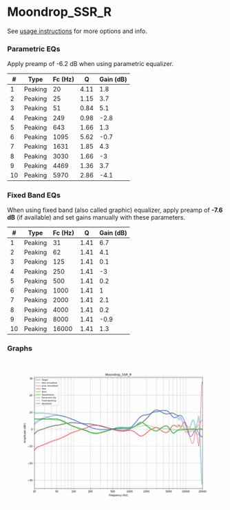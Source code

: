 # Moondrop_SSR_R
See [usage instructions](https://github.com/jaakkopasanen/AutoEq#usage) for more options and info.

### Parametric EQs
Apply preamp of -6.2 dB when using parametric equalizer.

|   # | Type    |   Fc (Hz) |    Q |   Gain (dB) |
|-----|---------|-----------|------|-------------|
|   1 | Peaking |        20 | 4.11 |         1.8 |
|   2 | Peaking |        25 | 1.15 |         3.7 |
|   3 | Peaking |        51 | 0.84 |         5.1 |
|   4 | Peaking |       249 | 0.98 |        -2.8 |
|   5 | Peaking |       643 | 1.66 |         1.3 |
|   6 | Peaking |      1095 | 5.62 |        -0.7 |
|   7 | Peaking |      1631 | 1.85 |         4.3 |
|   8 | Peaking |      3030 | 1.66 |        -3   |
|   9 | Peaking |      4469 | 1.36 |         3.7 |
|  10 | Peaking |      5970 | 2.86 |        -4.1 |

### Fixed Band EQs
When using fixed band (also called graphic) equalizer, apply preamp of **-7.6 dB** (if available) and set gains manually with these parameters.

|   # | Type    |   Fc (Hz) |    Q |   Gain (dB) |
|-----|---------|-----------|------|-------------|
|   1 | Peaking |        31 | 1.41 |         6.7 |
|   2 | Peaking |        62 | 1.41 |         4.1 |
|   3 | Peaking |       125 | 1.41 |         0.1 |
|   4 | Peaking |       250 | 1.41 |        -3   |
|   5 | Peaking |       500 | 1.41 |         0.2 |
|   6 | Peaking |      1000 | 1.41 |         1   |
|   7 | Peaking |      2000 | 1.41 |         2.1 |
|   8 | Peaking |      4000 | 1.41 |         0.2 |
|   9 | Peaking |      8000 | 1.41 |        -0.9 |
|  10 | Peaking |     16000 | 1.41 |         1.3 |

### Graphs
![](./Moondrop_SSR_R.png)
